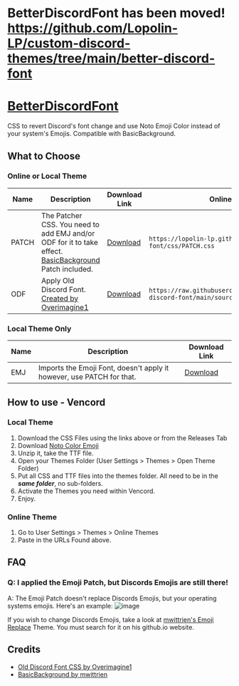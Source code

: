 # BetterDiscordFont has been moved! https://github.com/Lopolin-LP/custom-discord-themes/tree/main/better-discord-font

# [BetterDiscordFont](https://github.com/Lopolin-LP/better-discord-font/)
CSS to revert Discord's font change and use Noto Emoji Color instead of your system's Emojis. Compatible with BasicBackground.

## What to Choose
### Online or Local Theme
Name | Description | Download Link | Online Theme Link
-|-|-|-
PATCH | The Patcher CSS. You need to add EMJ and/or ODF for it to take effect. [BasicBackground](https://mwittrien.github.io/) Patch included. | [Download](https://github.com/Lopolin-LP/better-discord-font/releases/latest/download/PATCH.css) | `https://lopolin-lp.github.io/better-discord-font/css/PATCH.css`
ODF | Apply Old Discord Font. [Created by Overimagine1](https://github.com/Overimagine1/old-discord-font) | [Download](https://github.com/Lopolin-LP/better-discord-font/releases/latest/download/ODF.css) | `https://raw.githubusercontent.com/Overimagine1/old-discord-font/main/source.css`

### Local Theme Only
Name | Description | Download Link
-|-|-
EMJ | Imports the Emoji Font, doesn't apply it however, use PATCH for that. | [Download](https://github.com/Lopolin-LP/better-discord-font/releases/latest/download/EMJ.css)

## How to use - Vencord
### Local Theme
1. Download the CSS Files using the links above or from the Releases Tab
2. Download [Noto Color Emoji](https://fonts.google.com/noto/specimen/Noto+Color+Emoji)
3. Unzip it, take the TTF file.
4. Open your Themes Folder (User Settings > Themes > Open Theme Folder)
5. Put all CSS and TTF files into the themes folder. All need to be in the ___same folder___, no sub-folders.
6. Activate the Themes you need within Vencord.
7. Enjoy.

### Online Theme
1. Go to User Settings > Themes > Online Themes
2. Paste in the URLs Found above.

## FAQ
### Q: I applied the Emoji Patch, but Discords Emojis are still there!
A: The Emoji Patch doesn't replace Discords Emojis, but your operating systems emojis. Here's an example:
![image](https://github.com/Lopolin-LP/better-discord-font/assets/82715586/35c13aea-6932-491d-a451-312e62c11431)

If you wish to change Discords Emojis, take a look at [mwittrien's Emoji Replace](https://mwittrien.github.io) Theme. You must search for it on his github.io website.

## Credits
- [Old Discord Font CSS by Overimagine1](https://github.com/Overimagine1/old-discord-font)
- [BasicBackground by mwittrien](https://mwittrien.github.io)
